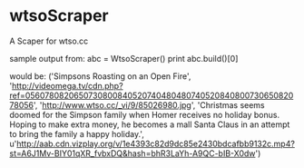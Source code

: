 # wtsoScraper
A Scaper for wtso.cc

sample output from:
abc = WtsoScraper()
print abc.build()[0]

would be:
('Simpsons Roasting on an Open Fire', 'http://videomega.tv/cdn.php?ref=056078082065073080084052074048048074052084080073065082078056', 'http://www.wtso.cc/_vi/9/85026980.jpg', 'Christmas seems doomed for the Simpson family when Homer receives no holiday bonus. Hoping to make extra money, he becomes a mall Santa Claus in an attempt to bring the family a happy holiday.', u'http://aab.cdn.vizplay.org/v/1e4393c82d9dc85e2430bdcafbb9132c.mp4?st=A6J1Mv-BIY01qXR_fvbxDQ&hash=bhR3LaYh-A9QC-bIB-X0dw')
